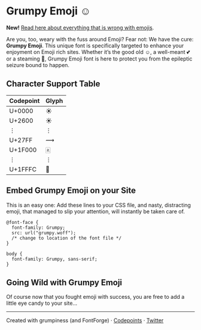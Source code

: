 # Grumpy Emoji ☺


**New!**
[Read here about everything that is wrong with
emojis](https://www.theguardian.com/commentisfree/2021/aug/10/emojis-debasing-language-symbols-communication).

Are you, too, weary with the fuss around Emoji? Fear not: We have the
cure: __Grumpy Emoji__. This unique font is specifically targeted to enhance
your enjoyment on Emoji rich sites. Whether it’s the good old
☺, a well-meant &#x1F495; or a steaming &#x1F4A9;, Grumpy Emoji font is here
to protect you from the epileptic seizure bound to happen.

## Character Support Table
| Codepoint | Glyph |
| --------- | ----- |
| U+0000    | ☀     |
| U+2600    | ☀     |
| ⋮         | ⋮     |
| U+27FF    | ⟿     |
| U+1F000   | 🀀     |
| ⋮         | ⋮     |
| U+1FFFC   | 🿼     |

## Embed Grumpy Emoji on your Site
This is an easy one: Add these lines to your CSS file, and
nasty, distracting emoji, that managed to slip your attention, will
instantly be taken care of.

    @font-face {
      font-family: Grumpy;
      src: url("grumpy.woff");
      /* change to location of the font file */
    }

    body {
      font-family: Grumpy, sans-serif;
    }

## Going Wild with Grumpy Emoji
Of course now that you fought emoji with success, you are free to
add a little eye candy to your site...

----

Created with grumpiness (and FontForge) ·
[Codepoints](http://codepoints.net/) ·
[Twitter](https://twitter.com/CodepointsNet)
